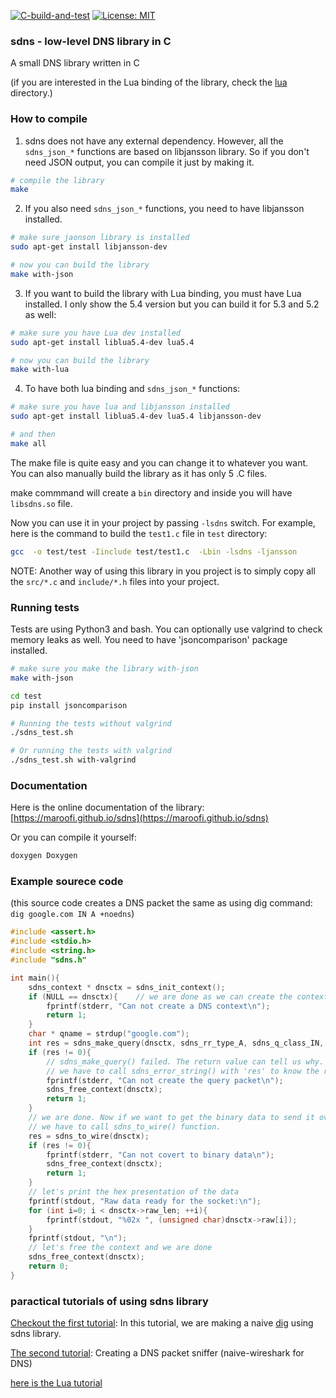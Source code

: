 [![C-build-and-test](https://github.com/maroofi/sdns/actions/workflows/c-cpp.yml/badge.svg)](https://github.com/maroofi/sdns/actions/workflows/c-cpp.yml)
[![License: MIT](https://img.shields.io/badge/License-MIT-yellow.svg)](https://opensource.org/licenses/MIT)
### sdns - low-level DNS library in C

A small DNS library written in C

(if you are interested in the Lua binding of the library, check the [lua](./lua) directory.)

### How to compile

1. sdns does not have any external dependency. However, all the `sdns_json_*` functions are based on libjansson library.
So if you don't need JSON output, you can compile it just by making it.

```bash
# compile the library
make
```

2. If you also need `sdns_json_*` functions, you need to have libjansson installed.

```bash
# make sure jaonson library is installed
sudo apt-get install libjansson-dev

# now you can build the library
make with-json
```

3. If you want to build the library with Lua binding, you must have Lua installed. I only show the 5.4 version but you can build it
for 5.3 and 5.2 as well:

```bash
# make sure you have Lua dev installed
sudo apt-get install liblua5.4-dev lua5.4

# now you can build the library
make with-lua
```

4. To have both lua binding and `sdns_json_*` functions:

```bash
# make sure you have lua and libjansson installed
sudo apt-get install liblua5.4-dev lua5.4 libjansson-dev

# and then
make all
```


The make file is quite easy and you can change it to whatever you want. You can also manually build the library as it has only 5 .C files.


make commmand will create a  `bin` directory and inside you will have `libsdns.so` file.

Now you can use it in your project by passing `-lsdns` switch. For example, here is the command to build the `test1.c` file in `test` directory:

```bash
gcc  -o test/test -Iinclude test/test1.c  -Lbin -lsdns -ljansson
```

NOTE: Another way of using this library in you project is to simply copy all the `src/*.c` and `include/*.h` files into your project.

### Running tests

Tests are using Python3 and bash. You can optionally use valgrind to check memory leaks as well. You need to have 'jsoncomparison' package installed.
```bash
# make sure you make the library with-json
make with-json

cd test
pip install jsoncomparison

# Running the tests without valgrind
./sdns_test.sh

# Or running the tests with valgrind
./sdns_test.sh with-valgrind
```

### Documentation

Here is the online documentation of the library: [https://maroofi.github.io/sdns](https://maroofi.github.io/sdns)

Or you can compile it yourself:
```bash
doxygen Doxygen
```

### Example sourece code

(this source code creates a DNS packet the same as using dig command: `dig google.com IN A +noedns`)

```c
#include <assert.h>
#include <stdio.h>
#include <string.h>
#include "sdns.h"

int main(){
    sdns_context * dnsctx = sdns_init_context();
    if (NULL == dnsctx){    // we are done as we can create the context
        fprintf(stderr, "Can not create a DNS context\n");
        return 1;
    }
    char * qname = strdup("google.com");
    int res = sdns_make_query(dnsctx, sdns_rr_type_A, sdns_q_class_IN, qname, 0);
    if (res != 0){  
        // sdns_make_query() failed. The return value can tell us why.
        // we have to call sdns_error_string() with 'res' to know the reason.
        fprintf(stderr, "Can not create the query packet\n");
        sdns_free_context(dnsctx);
        return 1;
    }
    // we are done. Now if we want to get the binary data to send it over the socket
    // we have to call sdns_to_wire() function.
    res = sdns_to_wire(dnsctx);
    if (res != 0){
        fprintf(stderr, "Can not covert to binary data\n");
        sdns_free_context(dnsctx);
        return 1;
    }
    // let's print the hex presentation of the data
    fprintf(stdout, "Raw data ready for the socket:\n");
    for (int i=0; i < dnsctx->raw_len; ++i){
        fprintf(stdout, "%02x ", (unsigned char)dnsctx->raw[i]);
    }
    fprintf(stdout, "\n");
    // let's free the context and we are done
    sdns_free_context(dnsctx);
    return 0;
}
```

### paractical tutorials of using sdns library

[Checkout the first tutorial](./Tutorials/tutorial_1.md): In this tutorial, we are making a naive [dig](https://linux.die.net/man/1/dig) using sdns library.

[The second tutorial](./Tutorials/tutorial_2.md): Creating a DNS packet sniffer (naive-wireshark for DNS)

[here is the Lua tutorial](./lua/DOCLUASDNS.md)

